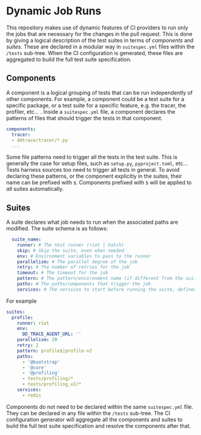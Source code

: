 # Dynamic Job Runs

This repository makes use of dynamic features of CI providers to run only the
jobs that are necessary for the changes in the pull request. This is done by
giving a logical description of the test suites in terms of _components_ and _suites_.
These are declared in a modular way in `suitespec.yml` files within the `/tests`
sub-tree. When the CI configuration is generated, these files are aggregated to
build the full test suite specification.

## Components

A component is a logical grouping of tests that can be run independently of other
components. For example, a component could be a test suite for a specific
package, or a test suite for a specific feature, e.g. the tracer, the profiler,
etc... . Inside a `suitespec.yml` file, a component declares the patterns of
files that should trigger the tests in that component.

```yaml
components:
  tracer:
  - ddtrace/tracer/*.py
  ...
```

Some file patterns need to trigger all the tests in the test suite. This is
generally the case for setup files, such as `setup.py`, `pyproject.toml`, etc...
Tests harness sources too need to trigger all tests in general. To avoid
declaring these patterns, or the component explicitly in the suites, their name
can be prefixed with `$`. Components prefixed with `$` will be applied to _all_
suites automatically.

## Suites

A suite declares what job needs to run when the associated paths are modified.
The suite schema is as follows:

```yaml
  suite_name:
    runner: # The test runner (riot | hatch)
    skip: # Skip the suite, even when needed
    env: # Environment variables to pass to the runner
    parallelism: # The parallel degree of the job
    retry: # The number of retries for the job
    timeout: # The timeout for the job
    pattern: # The pattern/environment name (if different from the suite name)
    paths: # The paths/components that trigger the job
    services: # The services to start before running the suite, defined in .gitlab/services.yml
```

For example

```yaml
suites:
  profile:
    runner: riot
    env:
      DD_TRACE_AGENT_URL: ''
    parallelism: 20
    retry: 2
    pattern: profile$|profile-v2
    paths:
      - '@bootstrap'
      - '@core'
      - '@profiling'
      - tests/profiling/*
      - tests/profiling_v2/*
    services:
      - redis
```

Components do not need to be declared within the same `suitespec.yml` file. They
can be declared in any file within the `/tests` sub-tree. The CI configuration
generator will aggregate all the components and suites to build the full test
suite specification and resolve the components after that.
